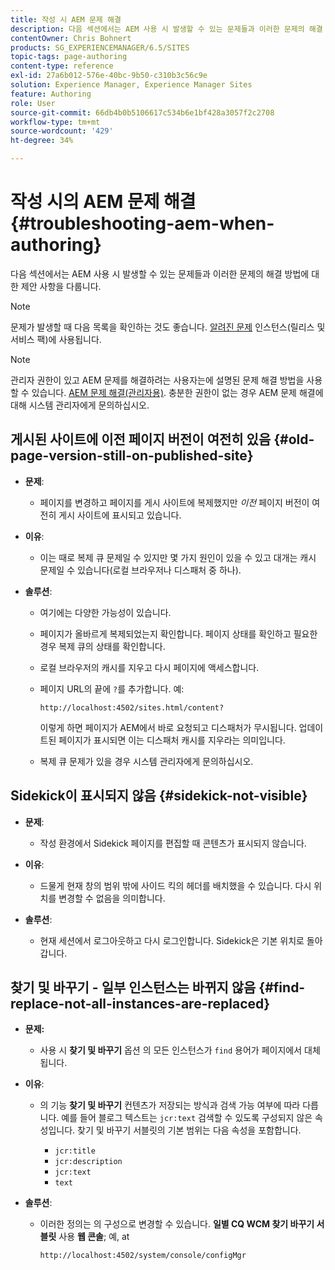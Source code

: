 ```yaml
---
title: 작성 시 AEM 문제 해결
description: 다음 섹션에서는 AEM 사용 시 발생할 수 있는 문제들과 이러한 문제의 해결 방법에 대한 제안 사항을 다룹니다.
contentOwner: Chris Bohnert
products: SG_EXPERIENCEMANAGER/6.5/SITES
topic-tags: page-authoring
content-type: reference
exl-id: 27a6b012-576e-40bc-9b50-c310b3c56c9e
solution: Experience Manager, Experience Manager Sites
feature: Authoring
role: User
source-git-commit: 66db4b0b5106617c534b6e1bf428a3057f2c2708
workflow-type: tm+mt
source-wordcount: '429'
ht-degree: 34%

---
```


# 작성 시의 AEM 문제 해결{#troubleshooting-aem-when-authoring}

다음 섹션에서는 AEM 사용 시 발생할 수 있는 문제들과 이러한 문제의 해결 방법에 대한 제안 사항을 다룹니다.

>[!NOTE]
>
>문제가 발생할 때 다음 목록을 확인하는 것도 좋습니다. [알려진 문제](/help/release-notes/release-notes.md) 인스턴스(릴리스 및 서비스 팩)에 사용됩니다.

>[!NOTE]
>
>관리자 권한이 있고 AEM 문제를 해결하려는 사용자는에 설명된 문제 해결 방법을 사용할 수 있습니다. [AEM 문제 해결(관리자용)](/help/sites-administering/troubleshoot.md). 충분한 권한이 없는 경우 AEM 문제 해결에 대해 시스템 관리자에게 문의하십시오.

## 게시된 사이트에 이전 페이지 버전이 여전히 있음 {#old-page-version-still-on-published-site}

* **문제**:

   * 페이지를 변경하고 페이지를 게시 사이트에 복제했지만 *이전* 페이지 버전이 여전히 게시 사이트에 표시되고 있습니다.

* **이유**:

   * 이는 때로 복제 큐 문제일 수 있지만 몇 가지 원인이 있을 수 있고 대개는 캐시 문제일 수 있습니다(로컬 브라우저나 디스패처 중 하나).

* **솔루션**:

   * 여기에는 다양한 가능성이 있습니다.
   * 페이지가 올바르게 복제되었는지 확인합니다. 페이지 상태를 확인하고 필요한 경우 복제 큐의 상태를 확인합니다.
   * 로컬 브라우저의 캐시를 지우고 다시 페이지에 액세스합니다.
   * 페이지 URL의 끝에 `?`를 추가합니다. 예:

     `http://localhost:4502/sites.html/content?`

     이렇게 하면 페이지가 AEM에서 바로 요청되고 디스패처가 무시됩니다. 업데이트된 페이지가 표시되면 이는 디스패처 캐시를 지우라는 의미입니다.

   * 복제 큐 문제가 있을 경우 시스템 관리자에게 문의하십시오.

## Sidekick이 표시되지 않음 {#sidekick-not-visible}

* **문제**:

   * 작성 환경에서 Sidekick 페이지를 편집할 때 콘텐츠가 표시되지 않습니다.

* **이유**:

   * 드물게 현재 창의 범위 밖에 사이드 킥의 헤더를 배치했을 수 있습니다. 다시 위치를 변경할 수 없음을 의미합니다.

* **솔루션**:

   * 현재 세션에서 로그아웃하고 다시 로그인합니다. Sidekick은 기본 위치로 돌아갑니다.

## 찾기 및 바꾸기 - 일부 인스턴스는 바뀌지 않음 {#find-replace-not-all-instances-are-replaced}

* **문제:**

   * 사용 시 **찾기 및 바꾸기** 옵션 의 모든 인스턴스가 `find` 용어가 페이지에서 대체됩니다.

* **이유**:

   * 의 기능 **찾기 및 바꾸기** 컨텐츠가 저장되는 방식과 검색 가능 여부에 따라 다릅니다. 예를 들어 블로그 텍스트는 `jcr:text` 검색할 수 있도록 구성되지 않은 속성입니다. 찾기 및 바꾸기 서블릿의 기본 범위는 다음 속성을 포함합니다.

      * `jcr:title`
      * `jcr:description`
      * `jcr:text`
      * `text`

* **솔루션**:

   * 이러한 정의는 의 구성으로 변경할 수 있습니다. **일별 CQ WCM 찾기 바꾸기 서블릿** 사용 **웹 콘솔**; 예, at

     `http://localhost:4502/system/console/configMgr`

